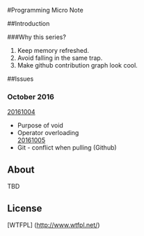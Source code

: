 #Programming Micro Note

##Introduction

###Why this series?
1. Keep memory refreshed.  
2. Avoid falling in the same trap.  
3. Make github contribution graph look cool.  

##Issues

### October 2016
[20161004](/Programming_Micro_Note_20161004.md)  
*  Purpose of void  
*  Operator overloading  
[20161005](/Programming_Micro_Note_20161005.md)  
*  Git - conflict when pulling (Github)  


## About
TBD
## License
[WTFPL] (http://www.wtfpl.net/)
